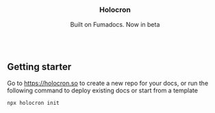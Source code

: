 <div align='center'>
    <br/>
    <br/>
    <h3>Holocron</h3>
    <p>Built on Fumadocs. Now in beta</p>
    <br/>
    <br/>
</div>

## Getting starter

Go to https://holocron.so to create a new repo for your docs, or run the following command to deploy existing docs or start from a template

```sh
npx holocron init
```
